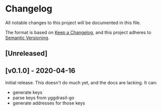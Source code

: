 # Changelog
All notable changes to this project will be documented in this file.

The format is based on [Keep a Changelog](https://keepachangelog.com/en/1.0.0/),
and this project adheres to [Semantic Versioning](https://semver.org/spec/v2.0.0.html).

## [Unreleased]

## [v0.1.0] - 2020-04-16
Initial release. This doesn't do much yet, and the docs are lacking. It can:
 - generate keys
 - parse keys from yggdrasil-go
 - generate addresses for those keys
